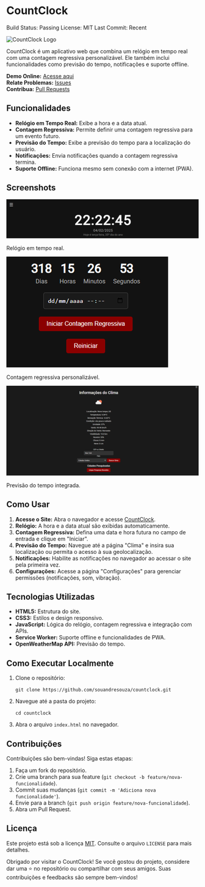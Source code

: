 CountClock
==========

Build Status: Passing License: MIT Last Commit: Recent

![CountClock Logo](/assets/icons/icon-192x192.png)

CountClock é um aplicativo web que combina um relógio em tempo real com uma contagem regressiva personalizável. Ele também inclui funcionalidades como previsão do tempo, notificações e suporte offline.

**Demo Online:** [Acesse aqui](https://souandresouza.github.io/countclock)  
**Relate Problemas:** [Issues](https://github.com/souandresouza/countclock/issues)  
**Contribua:** [Pull Requests](https://github.com/souandresouza/countclock/pulls)

Funcionalidades
---------------

*   **Relógio em Tempo Real:** Exibe a hora e a data atual.
*   **Contagem Regressiva:** Permite definir uma contagem regressiva para um evento futuro.
*   **Previsão do Tempo:** Exibe a previsão do tempo para a localização do usuário.
*   **Notificações:** Envia notificações quando a contagem regressiva termina.
*   **Suporte Offline:** Funciona mesmo sem conexão com a internet (PWA).

Screenshots
-----------

![Relógio em Tempo Real](/assets/screenshots/relogio.png)

Relógio em tempo real.

![Contagem Regressiva](/assets/screenshots/countdown.png)

Contagem regressiva personalizável.

![Previsão do Tempo](/assets/screenshots/weather.png)

Previsão do tempo integrada.

Como Usar
---------

1.  **Acesse o Site:** Abra o navegador e acesse [CountClock](https://github.com/souandresouza/countclock).
2.  **Relógio:** A hora e a data atual são exibidas automaticamente.
3.  **Contagem Regressiva:** Defina uma data e hora futura no campo de entrada e clique em "Iniciar".
4.  **Previsão do Tempo:** Navegue até a página "Clima" e insira sua localização ou permita o acesso à sua geolocalização.
5.  **Notificações:** Habilite as notificações no navegador ao acessar o site pela primeira vez.
6.  **Configurações:** Acesse a página "Configurações" para gerenciar permissões (notificações, som, vibração).

Tecnologias Utilizadas
----------------------

*   **HTML5:** Estrutura do site.
*   **CSS3:** Estilos e design responsivo.
*   **JavaScript:** Lógica do relógio, contagem regressiva e integração com APIs.
*   **Service Worker:** Suporte offline e funcionalidades de PWA.
*   **OpenWeatherMap API:** Previsão do tempo.

Como Executar Localmente
------------------------

1.  Clone o repositório:
    
        git clone https://github.com/souandresouza/countclock.git
    
2.  Navegue até a pasta do projeto:
    
        cd countclock
    
3.  Abra o arquivo `index.html` no navegador.

Contribuições
-------------

Contribuições são bem-vindas! Siga estas etapas:

1.  Faça um fork do repositório.
2.  Crie uma branch para sua feature (`git checkout -b feature/nova-funcionalidade`).
3.  Commit suas mudanças (`git commit -m 'Adiciona nova funcionalidade'`).
4.  Envie para a branch (`git push origin feature/nova-funcionalidade`).
5.  Abra um Pull Request.

Licença
-------

Este projeto está sob a licença [MIT](LICENSE). Consulte o arquivo `LICENSE` para mais detalhes.

Obrigado por visitar o CountClock! Se você gostou do projeto, considere dar uma ⭐ no repositório ou compartilhar com seus amigos. Suas contribuições e feedbacks são sempre bem-vindos!
